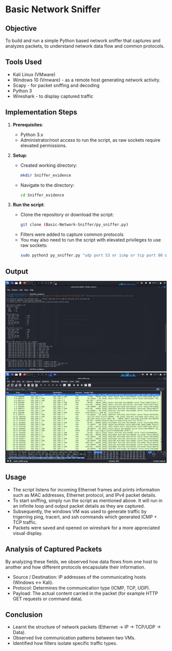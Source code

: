 # Basic Network Sniffer

## Objective
To build and run a simple Python based network sniffer that captures and analyzes packets, to understand network data flow and common protocols.

## Tools Used 
- Kali Linux (VMware)
- Windows 10 (Vmware) - as a remote host generating network activity.
- Scapy - for packet sniffing and decoding
- Python 3
- Wireshark - to display captured traffic 

## Implementation Steps ##
1. **Prerequisites**: 
    - Python 3.x
    - Administrator/root access to run the script, as raw sockets require elevated permissions.

2. **Setup**:
   - Created working directory:
     ```bash
     mkdir Sniffer_evidence
     ```
   - Navigate to the directory:
     ```bash
     cd Sniffer_evidence
     ```

3. **Run the script**:
   - Clone the repository or download the script:
     ```bash
     git clone (Basic-Network-Sniffer/py_sniffer.py)
     ```
   - Filters were added to capture common protocols
   - You may also need to run the script with elevated privileges to use raw sockets:
     ```bash
     sudo python3 py_sniffer.py "udp port 53 or icmp or tcp port 80 or tcp port 22"
     ```
## Output
![Demo Image](py_1.png)
![Demo Image](py_2.png)


## Usage
- The script listens for incoming Ethernet frames and prints information such as MAC addresses, Ethernet protocol, and IPv4 packet details.
- To start sniffing, simply run the script as mentioned above. It will run in an infinite loop and output packet details as they are captured.
- Subsequently, the windows VM was used to generate traffic by trigerring ping, tracert, and ssh commands which generated ICMP + TCP traffic.
- Packets were saved and opened on wireshark for a more appreciated visual display.

## Analysis of Captured Packets
By analyzing these fields, we observed how data flows from one host to another and how different protocols encapsulate their information.

- Source / Destination: IP addresses of the communicating hosts (Windows ↔ Kali).
- Protocol: Determines the communication type (ICMP, TCP, UDP).
- Payload: The actual content carried in the packet (for example HTTP GET requests or command data).

## Conclusion

- Learnt the structure of network packets (Ethernet → IP → TCP/UDP → Data).
- Observed live communication patterns between two VMs.
- Identified how filters isolate specific traffic types.


